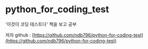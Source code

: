 # python_for_coding_test
'이것이 코딩 테스트다' 책을 보고 공부

저자 github : [https://github.com/ndb796/python-for-coding-test](https://github.com/ndb796/python-for-coding-test)
